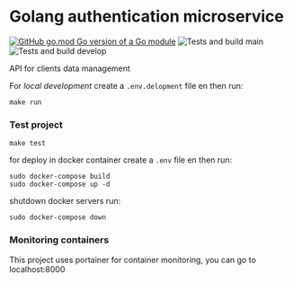 # Golang authentication microservice

[![GitHub go.mod Go version of a Go module](https://img.shields.io/github/go-mod/go-version/njacob1001/go-hexagonal-baseline)](https://github.com/njacob1001/rumm-api-alpha)
![Tests and build main](https://github.com/njacob1001/rumm-api-auth/actions/workflows/main.yml/badge.svg)
![Tests and build develop](https://github.com/njacob1001/rumm-api-auth/actions/workflows/develop.yml/badge.svg)




API for clients data management

For *local development* create  a `.env.delopment` file en then run:

```shell
make run
```

### Test project

```shell
make test
```

for deploy in docker container create a `.env` file en then run:

```shell
sudo docker-compose build
sudo docker-compose up -d
```

shutdown docker servers run:

```shell
sudo docker-compose down
```

### Monitoring containers

This project uses portainer for container monitoring, you can go to localhost:8000


